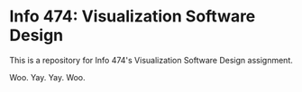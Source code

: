 # Info 474: Visualization Software Design

This is a repository for Info 474's Visualization Software Design assignment.

Woo. Yay. Yay. Woo.

